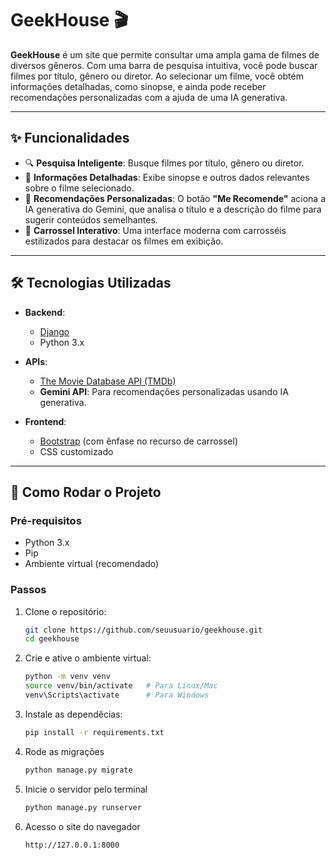 # GeekHouse 🎬

**GeekHouse** é um site que permite consultar uma ampla gama de filmes de diversos gêneros. Com uma barra de pesquisa intuitiva, você pode buscar filmes por título, gênero ou diretor. Ao selecionar um filme, você obtém informações detalhadas, como sinopse, e ainda pode receber recomendações personalizadas com a ajuda de uma IA generativa.

---

## ✨ **Funcionalidades**

- 🔍 **Pesquisa Inteligente**: Busque filmes por título, gênero ou diretor.
- 📖 **Informações Detalhadas**: Exibe sinopse e outros dados relevantes sobre o filme selecionado.
- 🤖 **Recomendações Personalizadas**: O botão **"Me Recomende"** aciona a IA generativa do Gemini, que analisa o título e a descrição do filme para sugerir conteúdos semelhantes.
- 🎥 **Carrossel Interativo**: Uma interface moderna com carrosséis estilizados para destacar os filmes em exibição.

---

## 🛠️ **Tecnologias Utilizadas**

- **Backend**:
  - [Django](https://www.djangoproject.com/)
  - Python 3.x

- **APIs**:
  - [The Movie Database API (TMDb)](https://www.themoviedb.org/documentation/api)
  - **Gemini API**: Para recomendações personalizadas usando IA generativa.

- **Frontend**:
  - [Bootstrap](https://getbootstrap.com/) (com ênfase no recurso de carrossel)
  - CSS customizado

---

## 🚀 **Como Rodar o Projeto**

### **Pré-requisitos**
- Python 3.x
- Pip
- Ambiente virtual (recomendado)

### **Passos**
1. Clone o repositório:
   ```bash
   git clone https://github.com/seuusuario/geekhouse.git
   cd geekhouse

2. Crie e ative o ambiente virtual:
   ```bash
   python -m venv venv
   source venv/bin/activate   # Para Linux/Mac
   venv\Scripts\activate      # Para Windows

3. Instale as dependêcias:
   ```bash
   pip install -r requirements.txt

4. Rode as migrações
   ```bash
   python manage.py migrate

5. Inicie o servidor pelo terminal
   ```bash
   python manage.py runserver

6. Acesso o site do navegador
   ```bash
   http://127.0.0.1:8000


